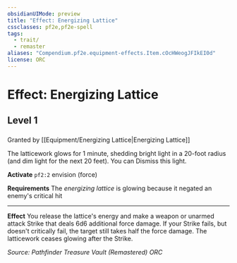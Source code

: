 ```yaml
---
obsidianUIMode: preview
title: "Effect: Energizing Lattice"
cssclasses: pf2e,pf2e-spell
tags:
  - trait/
  - remaster
aliases: "Compendium.pf2e.equipment-effects.Item.cOcHWeogJFIkEI0d"
license: ORC
---
```

# Effect: Energizing Lattice
## Level 1
### 






Granted by [[Equipment/Energizing Lattice|Energizing Lattice]]

The latticework glows for 1 minute, shedding bright light in a 20-foot radius (and dim light for the next 20 feet). You can Dismiss this light.

**Activate** `pf2:2` envision (force)

**Requirements** The _energizing lattice_ is glowing because it negated an enemy's critical hit

* * *

**Effect** You release the lattice's energy and make a weapon or unarmed attack Strike that deals 6d6 additional force damage. If your Strike fails, but doesn't critically fail, the target still takes half the force damage. The latticework ceases glowing after the Strike.

*Source: Pathfinder Treasure Vault (Remastered)*
*ORC*